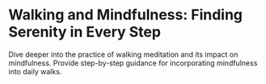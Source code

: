 # Walking and Mindfulness: Finding Serenity in Every Step

Dive deeper into the practice of walking meditation and its impact on mindfulness.
Provide step-by-step guidance for incorporating mindfulness into daily walks.
